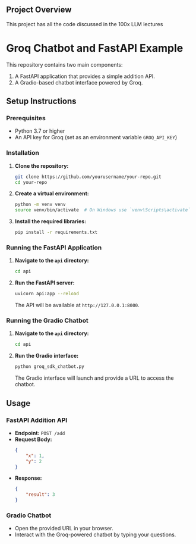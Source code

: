 ## Project Overview
This project has all the code discussed in the 100x LLM lectures

# Groq Chatbot and FastAPI Example

This repository contains two main components:
1. A FastAPI application that provides a simple addition API.
2. A Gradio-based chatbot interface powered by Groq.

## Setup Instructions

### Prerequisites

- Python 3.7 or higher
- An API key for Groq (set as an environment variable `GROQ_API_KEY`)

### Installation

1. **Clone the repository:**
    ```sh
    git clone https://github.com/yourusername/your-repo.git
    cd your-repo
    ```

2. **Create a virtual environment:**
    ```sh
    python -m venv venv
    source venv/bin/activate  # On Windows use `venv\Scripts\activate`
    ```

3. **Install the required libraries:**
    ```sh
    pip install -r requirements.txt
    ```

### Running the FastAPI Application

1. **Navigate to the `api` directory:**
    ```sh
    cd api
    ```

2. **Run the FastAPI server:**
    ```sh
    uvicorn api:app --reload
    ```

   The API will be available at `http://127.0.0.1:8000`.

### Running the Gradio Chatbot

1. **Navigate to the `api` directory:**
    ```sh
    cd api
    ```

2. **Run the Gradio interface:**
    ```sh
    python groq_sdk_chatbot.py
    ```

   The Gradio interface will launch and provide a URL to access the chatbot.

## Usage

### FastAPI Addition API

- **Endpoint:** `POST /add`
- **Request Body:**
    ```json
    {
        "x": 1,
        "y": 2
    }
    ```
- **Response:**
    ```json
    {
        "result": 3
    }
    ```

### Gradio Chatbot

- Open the provided URL in your browser.
- Interact with the Groq-powered chatbot by typing your questions.


